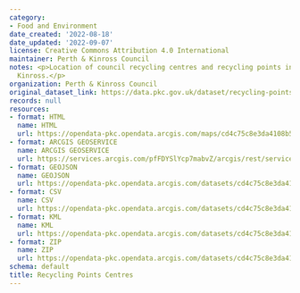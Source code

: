 ```yaml
---
category:
- Food and Environment
date_created: '2022-08-18'
date_updated: '2022-09-07'
license: Creative Commons Attribution 4.0 International
maintainer: Perth & Kinross Council
notes: <p>Location of council recycling centres and recycling points in Perth and
  Kinross.</p>
organization: Perth & Kinross Council
original_dataset_link: https://data.pkc.gov.uk/dataset/recycling-points-centres
records: null
resources:
- format: HTML
  name: HTML
  url: https://opendata-pkc.opendata.arcgis.com/maps/cd4c75c8e3da4108b55c6f64310cd4fd_0
- format: ARCGIS GEOSERVICE
  name: ARCGIS GEOSERVICE
  url: https://services.arcgis.com/pfFDYSlYcp7mabvZ/arcgis/rest/services/Recycling_Points_Centres/FeatureServer/0
- format: GEOJSON
  name: GEOJSON
  url: https://opendata-pkc.opendata.arcgis.com/datasets/cd4c75c8e3da4108b55c6f64310cd4fd_0.geojson?outSR=%7B%22latestWkid%22%3A27700%2C%22wkid%22%3A27700%7D
- format: CSV
  name: CSV
  url: https://opendata-pkc.opendata.arcgis.com/datasets/cd4c75c8e3da4108b55c6f64310cd4fd_0.csv?outSR=%7B%22latestWkid%22%3A27700%2C%22wkid%22%3A27700%7D
- format: KML
  name: KML
  url: https://opendata-pkc.opendata.arcgis.com/datasets/cd4c75c8e3da4108b55c6f64310cd4fd_0.kml?outSR=%7B%22latestWkid%22%3A27700%2C%22wkid%22%3A27700%7D
- format: ZIP
  name: ZIP
  url: https://opendata-pkc.opendata.arcgis.com/datasets/cd4c75c8e3da4108b55c6f64310cd4fd_0.zip?outSR=%7B%22latestWkid%22%3A27700%2C%22wkid%22%3A27700%7D
schema: default
title: Recycling Points Centres
---
```

